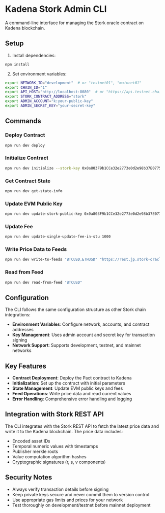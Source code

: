 # Kadena Stork Admin CLI

A command-line interface for managing the Stork oracle contract on Kadena blockchain.

## Setup

1. Install dependencies:
```bash
npm install
```

2. Set environment variables:
```bash
export NETWORK_ID="development"  # or "testnet01", "mainnet01"
export CHAIN_ID="1"
export API_HOST="http://localhost:8080"  # or "https://api.testnet.chainweb.com" for testnet
export STORK_CONTRACT_ADDRESS="stork"
export ADMIN_ACCOUNT="k:your-public-key"
export ADMIN_SECRET_KEY="your-secret-key"
```

## Commands

### Deploy Contract
```bash
npm run dev deploy
```

### Initialize Contract
```bash
npm run dev initialize --stork-key 0x0a803F9b1CCe32e2773e0d2e98b37E0775cA5d44 --fee 1
```

### Get Contract State
```bash
npm run dev get-state-info
```

### Update EVM Public Key
```bash
npm run dev update-stork-public-key 0x0a803F9b1CCe32e2773e0d2e98b37E0775cA5d44
```

### Update Fee
```bash
npm run dev update-single-update-fee-in-stu 1000
```

### Write Price Data to Feeds
```bash
npm run dev write-to-feeds "BTCUSD,ETHUSD" "https://rest.jp.stork-oracle.io" "your-auth-key"
```

### Read from Feed
```bash
npm run dev read-from-feed "BTCUSD"
```

## Configuration

The CLI follows the same configuration structure as other Stork chain integrations:

- **Environment Variables**: Configure network, accounts, and contract addresses
- **Key Management**: Uses admin account and secret key for transaction signing
- **Network Support**: Supports development, testnet, and mainnet networks

## Key Features

- **Contract Deployment**: Deploy the Pact contract to Kadena
- **Initialization**: Set up the contract with initial parameters
- **State Management**: Update EVM public keys and fees
- **Feed Operations**: Write price data and read current values
- **Error Handling**: Comprehensive error handling and logging

## Integration with Stork REST API

The CLI integrates with the Stork REST API to fetch the latest price data and write it to the Kadena blockchain. The price data includes:

- Encoded asset IDs
- Temporal numeric values with timestamps
- Publisher merkle roots
- Value computation algorithm hashes
- Cryptographic signatures (r, s, v components)

## Security Notes

- Always verify transaction details before signing
- Keep private keys secure and never commit them to version control
- Use appropriate gas limits and prices for your network
- Test thoroughly on development/testnet before mainnet deployment